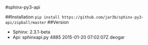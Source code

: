#sphinx-py3-api

##Installation
`pip install https://github.com/jar3b/sphinx-py3-api/zipball/master`
##Version
 - Sphinx: 2.3.1-beta
 - Api: sphinxapi.py 4885 2015-01-20 07:02:07Z deogar